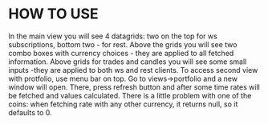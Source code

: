 # HOW TO USE
In the main view you will see 4 datagrids: two on the top for ws subscriptions, bottom two - for rest. Above the grids you will see two combo boxes with currency choices - they are applied to all fetched information. Above grids for trades and candles you will see some small inputs -they are applied to both ws and rest clients. 
To access second view with protfolio, use menu bar on top. Go to views->portfolio and a new window will open. There, press refresh button and after some time rates will be fetched and values calculated. There is a little problem with one of the coins: when fetching rate with any other currency, it returns null, so it defaults to 0.
